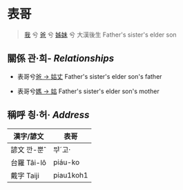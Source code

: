 # 表哥
> [我](member1.md) 兮 [爸](member2.md) 兮 [姊妹](member12.md) 兮 大漢後生
> Father's sister's elder son

## 關係 관·희- _Relationships_

- 表哥兮[爸 → 姑丈](member43.md) Father's sister's elder son's father

- 表哥兮[媽 → 姑](member12.md) Father's sister's elder son's mother



## 稱呼 칑·허· _Address_

漢字/諺文 | 表哥
--- | ---
諺文 깐-뿐ˆ | ᄇᆤˊ고·
台羅 Tâi-lô | piáu-ko
戴字 Taiji | piau1koh1


